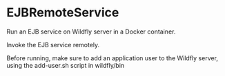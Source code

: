 # EJBRemoteService

Run an EJB service on Wildfly server in a Docker container. 

Invoke the EJB service remotely. 

Before running, make sure to add an application user to the Wildfly server, using the add-user.sh script in wildfly/bin
